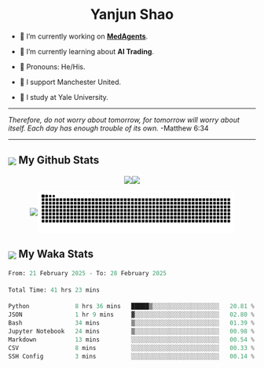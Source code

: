 

<h1 align="center">Yanjun Shao</h1>

- 🐒 I’m currently working on **[MedAgents](https://github.com/gersteinlab/MedAgents)**.

- 🦧 I’m currently learning about **AI Trading**.

- 🦍 Pronouns: He/His.

- 👹 I support Manchester United.

- 🐶 I study at Yale University.

---

<i> Therefore, do not worry about tomorrow, for tomorrow will worry about itself. Each day has enough trouble of its own. </i> -Matthew 6:34

---

<h2><img src="https://emojis.slackmojis.com/emojis/images/1579216111/7550/pikachu_wave.gif?1579216111" align="center" width="28" /> My Github Stats</h2>

<p align="center"><img align="center" src = "https://github-readme-stats.vercel.app/api?username=super-dainiu&show_icons=true&count_private=true&theme=tokyonight&hide=issues&line_height=30" width="400px"><img align="center" src = "https://github-readme-streak-stats.herokuapp.com/?user=super-dainiu&theme=tokyonight" width="400px"></p>

<p align="center"><img align="center" width="400px" src="https://github-readme-stats.vercel.app/api/top-langs/?username=super-dainiu&layout=compact&theme=tokyonight&hide=html,tex,jupyter%20notebook"><img align="center" width="400px" src="https://github.com/super-dainiu/super-dainiu/blob/output/github-contribution-grid-snake.svg"></p>

<h2><img src="https://emojis.slackmojis.com/emojis/images/1579216111/7550/pikachu_wave.gif?1579216111" align="center" width="28" /> My Waka Stats</h2>

<!--START_SECTION:waka-->

```python
From: 21 February 2025 - To: 28 February 2025

Total Time: 41 hrs 23 mins

Python             8 hrs 36 mins   █████▒░░░░░░░░░░░░░░░░░░░   20.81 %
JSON               1 hr 9 mins     ▓░░░░░░░░░░░░░░░░░░░░░░░░   02.80 %
Bash               34 mins         ▒░░░░░░░░░░░░░░░░░░░░░░░░   01.39 %
Jupyter Notebook   24 mins         ▒░░░░░░░░░░░░░░░░░░░░░░░░   00.98 %
Markdown           13 mins         ░░░░░░░░░░░░░░░░░░░░░░░░░   00.54 %
CSV                8 mins          ░░░░░░░░░░░░░░░░░░░░░░░░░   00.33 %
SSH Config         3 mins          ░░░░░░░░░░░░░░░░░░░░░░░░░   00.14 %
```

<!--END_SECTION:waka-->
